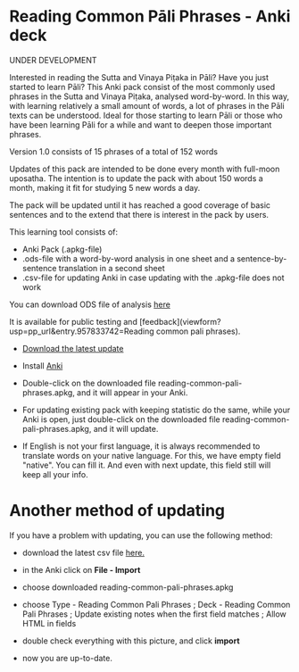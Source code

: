 # Reading Common Pāli Phrases - Anki deck

UNDER DEVELOPMENT

Interested in reading the Sutta and Vinaya Piṭaka in Pāli? Have you just started to learn Pāli? This Anki pack consist of the most commonly used phrases in the Sutta and Vinaya Piṭaka, analysed word-by-word. In this way, with learning relatively a small amount of words, a lot of phrases in the Pāli texts can be understood. Ideal for those starting to learn Pāli or those who have been learning Pāli for a while and want to deepen those important phrases.

Version 1.0 consists of 15 phrases of a total of 152 words

Updates of this pack are intended to be done every month with full-moon uposatha. The intention is to update the pack with about 150 words a month, making it fit for studying 5 new words a day.

The pack will be updated until it has reached a good coverage of basic sentences and to the extend that there is interest in the pack by users.

This learning tool consists of:
- Anki Pack (.apkg-file)
- .ods-file with a word-by-word analysis in one sheet and a sentence-by-sentence translation in a second sheet
- .csv-file for updating Anki in case updating with the .apkg-file does not work

You can download ODS file of analysis [here](https://github.com/sasanarakkha/study-tools/releases/latest/download/reading-common-pali-phrases.ods)

It is available for public testing and [feedback](viewform?usp=pp_url&entry.957833742=Reading common pali phrases).

- [Download the latest update](https://github.com/sasanarakkha/study-tools/releases/latest/download/reading-common-pali-phrases.apkg)

- Install [Anki](https://apps.ankiweb.net/)

- Double-click on the downloaded file reading-common-pali-phrases.apkg, and it will appear in your Anki.

- For updating existing pack with keeping statistic do the same, while your Anki is open, just double-click on the downloaded file reading-common-pali-phrases.apkg, and it will update.

- If English is not your first language, it is always recommended to translate words on your native language. For this, we have empty field "native". You can fill it. And even with next update, this field still will keep all your info.

# Another method of updating

If you have a problem with updating, you can use the following method:

- download the latest csv file [here.](https://github.com/sasanarakkha/study-tools/releases/latest/download/reading-common-pali-phrases.csv)

- in the Anki click on **File - Import**

- choose downloaded reading-common-pali-phrases.apkg


- choose Type - Reading Common Pali Phrases ; Deck - Reading Common Pali Phrases ; Update existing notes when the first field matches ; Allow HTML in fields

- double check everything with this picture, and click **import**

- now you are up-to-date.
